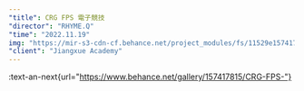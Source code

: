 ```yaml
---
"title": CRG FPS 電子競技
"director": "RHYME.Q"
"time": "2022.11.19"
img: "https://mir-s3-cdn-cf.behance.net/project_modules/fs/11529e157417815.6378641d8b3e0.jpg"
"client": "Jiangxue Academy"
---
```


:text-an-next{url="https://www.behance.net/gallery/157417815/CRG-FPS-"}
